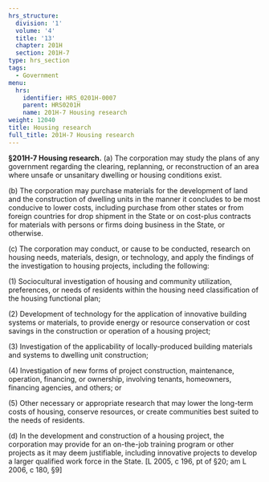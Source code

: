 ```yaml
---
hrs_structure:
  division: '1'
  volume: '4'
  title: '13'
  chapter: 201H
  section: 201H-7
type: hrs_section
tags:
  - Government
menu:
  hrs:
    identifier: HRS_0201H-0007
    parent: HRS0201H
    name: 201H-7 Housing research
weight: 12040
title: Housing research
full_title: 201H-7 Housing research
---
```

**§201H-7 Housing research.** (a) The corporation may study the plans of any government regarding the clearing, replanning, or reconstruction of an area where unsafe or unsanitary dwelling or housing conditions exist.

(b) The corporation may purchase materials for the development of land and the construction of dwelling units in the manner it concludes to be most conducive to lower costs, including purchase from other states or from foreign countries for drop shipment in the State or on cost-plus contracts for materials with persons or firms doing business in the State, or otherwise.

(c) The corporation may conduct, or cause to be conducted, research on housing needs, materials, design, or technology, and apply the findings of the investigation to housing projects, including the following:

(1) Sociocultural investigation of housing and community utilization, preferences, or needs of residents within the housing need classification of the housing functional plan;

(2) Development of technology for the application of innovative building systems or materials, to provide energy or resource conservation or cost savings in the construction or operation of a housing project;

(3) Investigation of the applicability of locally-produced building materials and systems to dwelling unit construction;

(4) Investigation of new forms of project construction, maintenance, operation, financing, or ownership, involving tenants, homeowners, financing agencies, and others; or

(5) Other necessary or appropriate research that may lower the long-term costs of housing, conserve resources, or create communities best suited to the needs of residents.

(d) In the development and construction of a housing project, the corporation may provide for an on-the-job training program or other projects as it may deem justifiable, including innovative projects to develop a larger qualified work force in the State. [L 2005, c 196, pt of §20; am L 2006, c 180, §9]